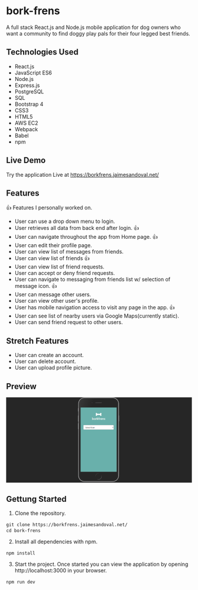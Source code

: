 # bork-frens
A full stack React.js and Node.js mobile application for dog owners who want a community to find doggy play pals for their four legged best friends.

## Technologies Used
- React.js
- JavaScript ES6
- Node.js
- Express.js
- PostgreSQL
- SQL
- Bootstrap 4
- CSS3
- HTML5
- AWS EC2
- Webpack
- Babel
- npm

## Live Demo
Try the application Live at https://borkfrens.jaimesandoval.net/

## Features

:thumbsup: Features I personally worked on.

- User can use a drop down menu to login.
- User retrieves all data from back end after login. :thumbsup:
- User can navigate throughout the app from Home page. :thumbsup:
- User can edit their profile page.
- User can view list of messages from friends.
- User can view list of friends :thumbsup:
- User can view list of friend requests.
- User can accept or deny friend requests.
- User can navigate to messaging from friends list w/ selection of message icon. :thumbsup:
- User can message other users.
- User can view other user's profile.
- User has mobile navigation access to visit any page in the app. :thumbsup:
- User can see list of nearby users via Google Maps(currently static).
- User can send friend request to other users.

## Stretch Features
- User can create an account.
- User can delete account.
- User can upload profile picture.

## Preview
![bork-frens](/server/public/images/bork-frens.gif)

## Gettung Started
1. Clone the repository.
```shell
git clone https://borkfrens.jaimesandoval.net/
cd bork-frens
```
2. Install all dependencies with npm.
```
npm install
```
3. Start the project. Once started you can view the application by opening http://localhost:3000 in your browser.
```
npm run dev
```
